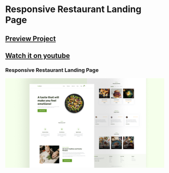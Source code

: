 # Responsive Restaurant Landing Page
## [Preview Project]([https://youtu.be/lj-99DmR2TU](https://luissitoe.github.io/responsive-restaurant-landing-page/))
## [Watch it on youtube](https://youtu.be/lj-99DmR2TU)
### Responsive Restaurant Landing Page

![preview img](/preview.png)
